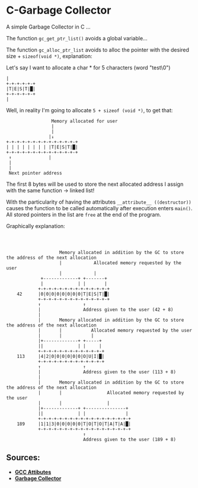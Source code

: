 # C-Garbage Collector

A simple Garbage Collector in C ...


The function `gc_get_ptr_list()` avoids a global variable...

The function `gc_alloc_ptr_list` avoids to alloc the pointer with the desired size + `sizeof(void *)`, explanation:

Let's say I want to allocate a char * for 5 characters (word "test\0")
```
|
+-+-+-+-+-+
|T|E|S|T|█|
+-+-+-+-+-+
|
```
Well, in reality I'm going to allocate `5 + sizeof (void *)`, to get that:
```
                 Memory allocated for user
                 |
                 |
                |↓
+-+-+-+-+-+-+-+-+-+-+-+-+-+
| | | | | | | | |T|E|S|T|█|
+-+-+-+-+-+-+-+-+-+-+-+-+-+
 ↑              |
 |
 |
 Next pointer address

```
The first 8 bytes will be used to store the next allocated address I assign with the same function -> linked list!

With the particularity of having the attributes `__attribute__ ((destructor))` causes the function to be called automatically after execution enters `main()`. All stored pointers in the list are `free` at the end of the program.





Graphically explanation:
```



                    Memory allocated in addition by the GC to store the address of the next allocation
                    |            Allocated memory requested by the user
                    |            |
             +-------------+ +-------+
             |             | |       |
            +-+-+-+-+-+-+-+-+-+-+-+-+-+
    42      |0|0|0|0|0|0|0|0|T|E|S|T|█|
            +-+-+-+-+-+-+-+-+-+-+-+-+-+
            ↑                ↑
            |                Address given to the user (42 + 8)
            |
            |       Memory allocated in addition by the GC to store the address of the next allocation
            |       |           Allocated memory requested by the user
            |       |           |
            |+-------------+ +-----+
            ||             | |     |
            +-+-+-+-+-+-+-+-+-+-+-+-+
    113     |4|2|0|0|0|0|0|0|O|U|I|█|
            +-+-+-+-+-+-+-+-+-+-+-+-+
            ↑                ↑
            |                Address given to the user (113 + 8)
            |
            |       Memory allocated in addition by the GC to store the address of the next allocation
            |       |                 Allocated memory requested by the user
            |       |                 |
            |+-------------+ +---------------+
            ||             | |               |
            +-+-+-+-+-+-+-+-+-+-+-+-+-+-+-+-+-+
    189     |1|1|3|0|0|0|0|0|T|O|T|O|T|A|T|A|█|
            +-+-+-+-+-+-+-+-+-+-+-+-+-+-+-+-+-+
                             ↑
                             Address given to the user (189 + 8)
```
## Sources:

[gcc-attibutes]: https://gcc.gnu.org/onlinedocs/gcc/Common-Function-Attributes.html#Common-Function-Attributes
[garbage-collector]: https://en.wikipedia.org/wiki/Garbage_collection_(computer_science)

* **[GCC Attibutes][gcc-attibutes]**
* **[Garbage Collector][garbage-collector]**
